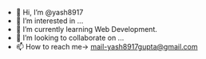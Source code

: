 - 👋 Hi, I’m @yash8917
- 👀 I’m interested in ...
- 🌱 I’m currently learning Web Development.
- 💞️ I’m looking to collaborate on ...
- 📫 How to reach me-> mail-yash8917gupta@gmail.com

<!---
yash8917/yash8917 is a ✨ special ✨ repository because its `README.md` (this file) appears on your GitHub profile.
You can click the Preview link to take a look at your changes.
--->
